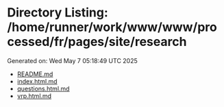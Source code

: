 # Directory Listing: /home/runner/work/www/www/processed/fr/pages/site/research
Generated on: Wed May  7 05:18:49 UTC 2025

- [README.md](README.md)
- [index.html.md](index.html.md)
- [questions.html.md](questions.html.md)
- [vrp.html.md](vrp.html.md)
